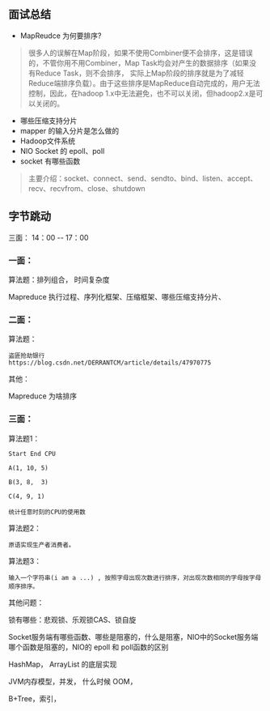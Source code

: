 ## 面试总结

- MapReudce 为何要排序?

> 很多人的误解在Map阶段，如果不使用Combiner便不会排序，这是错误的，不管你用不用Combiner，Map Task均会对产生的数据排序（如果没有Reduce Task，则不会排序， 实际上Map阶段的排序就是为了减轻Reduce端排序负载）。由于这些排序是MapReduce自动完成的，用户无法控制，因此，在hadoop 1.x中无法避免，也不可以关闭，但hadoop2.x是可以关闭的。 

- 哪些压缩支持分片
- mapper 的输入分片是怎么做的
- Hadoop文件系统
- NIO Socket 的 epoll、poll
- socket 有哪些函数

> 主要介绍：socket、connect、send、sendto、bind、listen、accept、recv、recvfrom、close、shutdown



## 字节跳动

三面： 14：00 -- 17：00

### 一面：

算法题：排列组合， 时间复杂度

Mapreduce 执行过程、序列化框架、压缩框架、哪些压缩支持分片、



### 二面：

算法题：

```
盗匪抢劫银行
https://blog.csdn.net/DERRANTCM/article/details/47970775
```

其他：

Mapreduce 为啥排序





### 三面：

算法题1：

```
Start End CPU  

A(1, 10, 5)

B(3, 8,  3)

C(4, 9, 1)

统计任意时刻的CPU的使用数
```

算法题2：

```
原语实现生产者消费者。
```

算法题3：

```
输入一个字符串(i am a ...) , 按照字母出现次数进行排序，对出现次数相同的字母按字母顺序排序。
```

其他问题：

锁有哪些：悲观锁、乐观锁CAS、锁自旋

Socket服务端有哪些函数、哪些是阻塞的，什么是阻塞，NIO中的Socket服务端哪个函数是阻塞的，NIO的 epoll 和 poll函数的区别

HashMap， ArrayList 的底层实现

JVM内存模型，并发， 什么时候 OOM，

B+Tree，索引，



